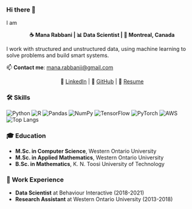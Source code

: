 
### Hi there 👋

I am
<p  align="center">
<b>☕️ Mana Rabbani | 📊 Data Scientist | 📍 Montreal, Canada</b
</p>

I work with structured and unstructured data, using machine learning to solve problems and build smart systems. 

📫 **Contact me**: [mana.rabbanii@gmail.com](mailto:mana.rabbanii@gmail.com)

<p  align="center">
💼 <a  href="https://www.linkedin.com/in/MahnazRabbani/">LinkedIn</a> | 🔗 <a  href="https://github.com/MahnazRabbani">GitHub</a> | 📄 <a  href="https://example.com">Resume</a>
</p>

### 🛠 Skills

![Python](https://img.shields.io/badge/Python-3670A0?style=for-the-badge&logo=python&logoColor=ffdd54)
![R](https://img.shields.io/badge/R-276DC3?style=for-the-badge&logo=r&logoColor=white)
![Pandas](https://img.shields.io/badge/Pandas-150458?style=for-the-badge&logo=pandas&logoColor=white)
![NumPy](https://img.shields.io/badge/NumPy-013243?style=for-the-badge&logo=numpy&logoColor=white)
![TensorFlow](https://img.shields.io/badge/TensorFlow-FF6F00?style=for-the-badge&logo=tensorflow&logoColor=white)
![PyTorch](https://img.shields.io/badge/PyTorch-EE4C2C?style=for-the-badge&logo=pytorch&logoColor=white)
![AWS](https://img.shields.io/badge/Amazon_AWS-232F3E?style=for-the-badge&logo=amazon-aws&logoColor=white)
![Top Langs](https://github-readme-stats.vercel.app/api/top-langs/?username=MahnazRabbani&layout=compact&theme=radical)

### 🎓 Education
- **M.Sc. in Computer Science**, Western Ontario University <br>
- **M.Sc. in Applied Mathematics**, Western Ontario University <br>
- **B.Sc. in Mathematics**, K. N. Toosi University of Technology

### 💼 Work Experience
- **Data Scientist** at Behaviour Interactive (2018-2021)
- **Research Assistant** at Western Ontario University (2013-2018)
